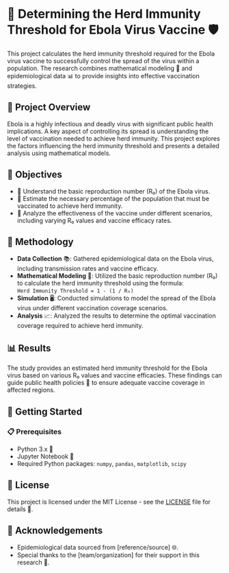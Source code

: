 # 🦠 Determining the Herd Immunity Threshold for Ebola Virus Vaccine 🛡️

This project calculates the herd immunity threshold required for the Ebola virus vaccine to successfully control the spread of the virus within a population. The research combines mathematical modeling 🧮 and epidemiological data 📊 to provide insights into effective vaccination strategies.

## 🌟 Project Overview

Ebola is a highly infectious and deadly virus with significant public health implications. A key aspect of controlling its spread is understanding the level of vaccination needed to achieve herd immunity. This project explores the factors influencing the herd immunity threshold and presents a detailed analysis using mathematical models.

## 🎯 Objectives

- 🧬 Understand the basic reproduction number (R₀) of the Ebola virus.
- 🧮 Estimate the necessary percentage of the population that must be vaccinated to achieve herd immunity.
- 🧪 Analyze the effectiveness of the vaccine under different scenarios, including varying R₀ values and vaccine efficacy rates.

## 📝 Methodology

- **Data Collection** 📚: Gathered epidemiological data on the Ebola virus, including transmission rates and vaccine efficacy.
- **Mathematical Modeling** 🧮: Utilized the basic reproduction number (R₀) to calculate the herd immunity threshold using the formula:  
  `Herd Immunity Threshold = 1 - (1 / R₀)`
- **Simulation** 🖥️: Conducted simulations to model the spread of the Ebola virus under different vaccination coverage scenarios.
- **Analysis** 📈: Analyzed the results to determine the optimal vaccination coverage required to achieve herd immunity.

## 📊 Results

The study provides an estimated herd immunity threshold for the Ebola virus based on various R₀ values and vaccine efficacies. These findings can guide public health policies 🏥 to ensure adequate vaccine coverage in affected regions.

## 🚀 Getting Started

### 📋 Prerequisites

- Python 3.x 🐍
- Jupyter Notebook 📓
- Required Python packages: `numpy`, `pandas`, `matplotlib`, `scipy`

## 📜 License

This project is licensed under the MIT License - see the [LICENSE](LICENSE) file for details 📄.

## 🙏 Acknowledgements

- Epidemiological data sourced from [reference/source] 🌐.
- Special thanks to the [team/organization] for their support in this research 🤝.
